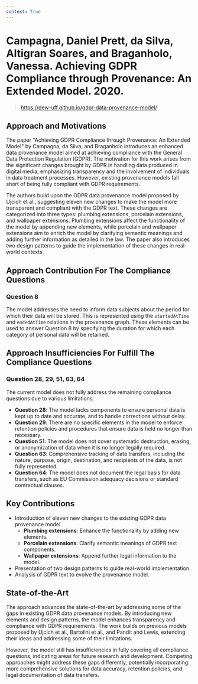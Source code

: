 ```yaml
---
context: True
---
```



# Campagna, Daniel Prett, da Silva, Altigran Soares, and Braganholo, Vanessa. Achieving GDPR Compliance through Provenance: An Extended Model. 2020.

> https://dew-uff.github.io/gdpr-data-provenance-model/

## Approach and Motivations

The paper "Achieving GDPR Compliance through Provenance: An Extended Model" by Campagna, da Silva, and Braganholo introduces an enhanced data provenance model aimed at achieving compliance with the General Data Protection Regulation (GDPR). The motivation for this work arises from the significant changes brought by GDPR in handling data produced in digital media, emphasizing transparency and the involvement of individuals in data treatment processes. However, existing provenance models fall short of being fully compliant with GDPR requirements.

The authors build upon the GDPR data provenance model proposed by Ujcich et al., suggesting eleven new changes to make the model more transparent and compliant with the GDPR text. These changes are categorized into three types: plumbing extensions, porcelain extensions, and wallpaper extensions. Plumbing extensions affect the functionality of the model by appending new elements, while porcelain and wallpaper extensions aim to enrich the model by clarifying semantic meanings and adding further information as detailed in the law. The paper also introduces two design patterns to guide the implementation of these changes in real-world contexts.

## Approach Contribution For The Compliance Questions

### Question 8
The model addresses the need to inform data subjects about the period for which their data will be stored. This is represented using the `startedAtTime` and `endedAtTime` relations in the provenance graph. These elements can be used to answer Question 8 by specifying the duration for which each category of personal data will be retained.

## Approach Insufficiencies For Fulfill The Compliance Questions

### Question 28, 29, 51, 63, 64
The current model does not fully address the remaining compliance questions due to various limitations:
- **Question 28**: The model lacks components to ensure personal data is kept up to date and accurate, and to handle corrections without delay.
- **Question 29**: There are no specific elements in the model to enforce retention policies and procedures that ensure data is held no longer than necessary.
- **Question 51**: The model does not cover systematic destruction, erasing, or anonymization of data when it is no longer legally required.
- **Question 63**: Comprehensive tracking of data transfers, including the nature, purpose, origin, destination, and recipients of the data, is not fully represented.
- **Question 64**: The model does not document the legal basis for data transfers, such as EU Commission adequacy decisions or standard contractual clauses.

## Key Contributions

- Introduction of eleven new changes to the existing GDPR data provenance model.
  - **Plumbing extensions**: Enhance the functionality by adding new elements.
  - **Porcelain extensions**: Clarify semantic meanings of GDPR text components.
  - **Wallpaper extensions**: Append further legal information to the model.
- Presentation of two design patterns to guide real-world implementation.
- Analysis of GDPR text to evolve the provenance model.

## State-of-the-Art

The approach advances the state-of-the-art by addressing some of the gaps in existing GDPR data provenance models. By introducing new elements and design patterns, the model enhances transparency and compliance with GDPR requirements. The work builds on previous models proposed by Ujcich et al., Bartolini et al., and Pandit and Lewis, extending their ideas and addressing some of their limitations.

However, the model still has insufficiencies in fully covering all compliance questions, indicating areas for future research and development. Competing approaches might address these gaps differently, potentially incorporating more comprehensive solutions for data accuracy, retention policies, and legal documentation of data transfers.
